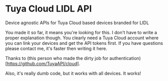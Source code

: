 # Tuya Cloud LIDL API
 Device agnostic APIs for Tuya Cloud based devices branded for LIDL

You made it so far, it means you're looking for this. I don't have to write a proper explanation though. You clearly need a Tuya Cloud account where you can link your devices and get the API tokens first.
If you have questions please contact me, it's faster then writing it here.

Thanks to (this person who made the dirty job for authentication)[https://github.com/TuyaAPI/cloud].

Also, it's really dumb code, but it works with all devices. It works!